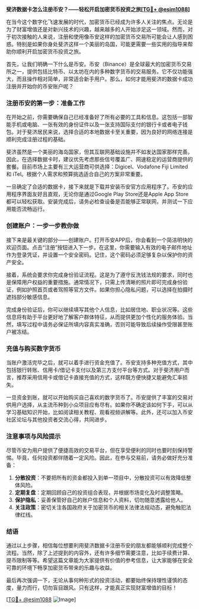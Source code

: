 **斐济数据卡怎么注册币安？——轻松开启加密货币投资之旅[[TG💪+ @esim1088](https://t.me/s/esim1088)]**

在当今这个数字化飞速发展的时代，加密货币已经成为许多人关注的焦点。无论是为了财富增值还是对新兴技术的兴趣，越来越多的人开始涉足这一领域。然而，对于初次接触的人来说，注册和使用像币安这样的加密货币交易所可能会让人感到困惑。特别是如果你身处斐济这样一个美丽的岛国，可能更需要一些实用的指导来帮助你顺利开启加密货币投资之旅。

首先，让我们明确一下什么是币安。币安（Binance）是全球最大的加密货币交易所之一，提供包括比特币、以太坊在内的多种数字货币的交易服务。它不仅功能强大，而且操作相对简单，非常适合新手用户。那么，如何才能用斐济的数据卡成功注册并开始你的币安账户呢？

### 注册币安的第一步：准备工作

在开始之前，你需要确保自己已经准备好了所有必要的工具和信息。这包括一部智能手机或电脑、一张有效的身份证件以及一张支持国际支付的银行卡或者电子钱包。对于斐济居民来说，选择合适的本地数据卡至关重要，因为良好的网络连接是顺利完成注册过程的基础。

斐济虽然是一个美丽的海岛国家，但其互联网基础设施并不如发达国家那样完善。因此，在选择数据卡时，建议优先考虑那些信号覆盖广、网速稳定的运营商提供的套餐。目前市场上主要有三大运营商可供选择：Digicel、Vodafone Fiji Limited 和 iTel。根据个人需求和预算挑选适合自己的方案非常重要。

一旦确定了合适的数据卡，接下来就是下载并安装币安官方应用程序了。币安的应用程序界面友好且直观，无论你是通过Google Play Store还是Apple App Store都可以轻松获取。安装完成后，请务必检查设备是否能够正常联网，并测试一下应用能否流畅运行。

### 创建账户：一步一步教你做

接下来是最关键的部分——创建账户。打开币安APP后，你会看到一个简洁明快的欢迎页面。点击“注册”按钮进入下一步。在这里，你需要输入有效的电子邮件地址作为登录凭证，并设置一个安全密码。记住，这个密码必须足够复杂以保护你的资产安全。

接着，系统会要求你完成身份验证流程。这是为了遵守反洗钱法规的要求，同时也是保障用户权益的重要措施。通常情况下，只需上传清晰的照片即可完成身份验证，例如护照首页或者驾照等官方文件。如果你担心隐私问题，可以选择在拍摄时遮挡部分敏感信息。

完成身份验证后，你可以继续填写其他个人信息，比如居住地、职业状况等。这些信息将有助于平台更好地了解客户群体特征，从而提供更加个性化的服务体验。当然，填写过程中请务必保证所填内容真实准确，否则可能导致后续操作受限甚至账户被冻结。

### 充值与购买数字货币

当账户激活完毕之后，就可以着手进行资金充值了。币安支持多种充值方式，其中包括银行转账、信用卡/借记卡支付以及第三方支付平台等方式。对于斐济用户而言，推荐采用信用卡或借记卡直接充值的方式，这样既方便快捷又能避免汇率损失。

一旦资金到账，就可以开始购买自己喜欢的数字货币了。币安提供了丰富的交易对供用户选择，从主流币种到小众项目应有尽有。如果你不确定该如何下手，可以从学习基础知识开始，比如阅读相关教程、观看视频讲解等。此外，还可以加入币安社区论坛与其他投资者交流心得，共同进步。

### 注意事项与风险提示

尽管币安为用户提供了便捷高效的交易平台，但在享受便利的同时也要时刻保持警惕。毕竟，任何投资都伴随着一定风险。因此，在参与交易前，请务必做好充分准备：

1. **分散投资**：不要把所有的资金都投入到单一项目中，分散投资可以有效降低整体风险。
2. **定期复盘**：定期回顾自己的投资组合表现，并根据市场变化及时调整策略。
3. **保护隐私**：妥善保管好自己的账户信息和个人资料，切勿随意透露给他人。
4. **关注政策**：密切关注各国政府关于加密货币的相关法律法规动态，避免触犯法律红线。

### 结语

通过以上步骤，相信每位想要利用斐济数据卡注册币安的朋友都能够顺利完成整个流程。当然，除了上述提到的内容外，还有许多细节需要注意，比如手续费计算、提币限制等等。希望这篇文章能为大家提供有价值的参考信息，让大家能够在安全可靠的环境下畅享加密货币带来的乐趣与收益。

最后再次强调一下，无论从事何种形式的投资活动，都要始终保持理性谨慎的态度，量力而行，切勿盲目跟风。只有这样，才能真正实现财富增值的目标！

[[TG💪+ @esim1088](https://t.me/s/esim1088) ![Image](https://i.postimg.cc/4NQfJmqS/Snipaste-2025-05-13-00-14-12.png)]